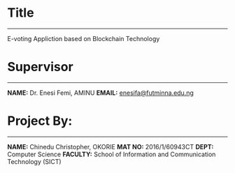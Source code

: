 # Title
---------------------------------------------------
E-voting Appliction based on Blockchain Technology

# Supervisor
---------------------------------------------------
**NAME:** Dr. Enesi Femi, AMINU
**EMAIL:** enesifa@futminna.edu.ng

# Project By:
---------------------------------------------------
**NAME:** Chinedu Christopher, OKORIE
**MAT NO:** 2016/1/60943CT
**DEPT:** Computer Science
**FACULTY:** School of Information and Communication Technology (SICT)

